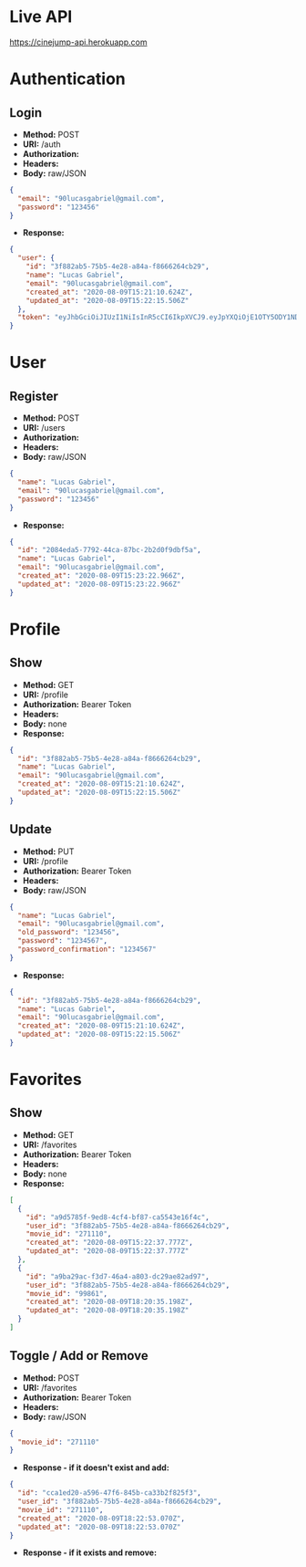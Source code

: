 # Live API
https://cinejump-api.herokuapp.com

# Authentication
## Login
- **Method:** POST
- **URI:** /auth
- **Authorization:** 
- **Headers:**
- **Body:** raw/JSON
```json
{
  "email": "90lucasgabriel@gmail.com",
  "password": "123456"
}
```
- **Response:** 
```json
{
  "user": {
    "id": "3f882ab5-75b5-4e28-a84a-f8666264cb29",
    "name": "Lucas Gabriel",
    "email": "90lucasgabriel@gmail.com",
    "created_at": "2020-08-09T15:21:10.624Z",
    "updated_at": "2020-08-09T15:22:15.506Z"
  },
  "token": "eyJhbGciOiJIUzI1NiIsInR5cCI6IkpXVCJ9.eyJpYXQiOjE1OTY5ODY1NDYsImV4cCI6MTU5NzA3Mjk0Niwic3ViIjoiM2Y4ODJhYjUtNzViNS00ZTI4LWE4NGEtZjg2NjYyNjRjYjI5In0.8EjwEEEXY1VeFcbMN-LHAgNIqx5bsk_yddE63lRUNaU"
}
```

# User
## Register
- **Method:** POST
- **URI:** /users
- **Authorization:** 
- **Headers:**
- **Body:** raw/JSON
```json
{
  "name": "Lucas Gabriel",
  "email": "90lucasgabriel@gmail.com",
  "password": "123456"
}
```
- **Response:** 
```json
{
  "id": "2084eda5-7792-44ca-87bc-2b2d0f9dbf5a",
  "name": "Lucas Gabriel",
  "email": "90lucasgabriel@gmail.com",
  "created_at": "2020-08-09T15:23:22.966Z",
  "updated_at": "2020-08-09T15:23:22.966Z"
}
```

# Profile
## Show
- **Method:** GET
- **URI:** /profile
- **Authorization:** Bearer Token
- **Headers:**
- **Body:** none
- **Response:** 
```json
{
  "id": "3f882ab5-75b5-4e28-a84a-f8666264cb29",
  "name": "Lucas Gabriel",
  "email": "90lucasgabriel@gmail.com",
  "created_at": "2020-08-09T15:21:10.624Z",
  "updated_at": "2020-08-09T15:22:15.506Z"
}
```

## Update
- **Method:** PUT
- **URI:** /profile
- **Authorization:** Bearer Token
- **Headers:**
- **Body:** raw/JSON
```json
{
  "name": "Lucas Gabriel",
  "email": "90lucasgabriel@gmail.com",
  "old_password": "123456",
  "password": "1234567",
  "password_confirmation": "1234567"
}
```
- **Response:** 
```json
{
  "id": "3f882ab5-75b5-4e28-a84a-f8666264cb29",
  "name": "Lucas Gabriel",
  "email": "90lucasgabriel@gmail.com",
  "created_at": "2020-08-09T15:21:10.624Z",
  "updated_at": "2020-08-09T15:22:15.506Z"
}
```

# Favorites
## Show
- **Method:** GET
- **URI:** /favorites
- **Authorization:** Bearer Token
- **Headers:**
- **Body:** none
- **Response:** 
```json
[
  {
    "id": "a9d5785f-9ed8-4cf4-bf87-ca5543e16f4c",
    "user_id": "3f882ab5-75b5-4e28-a84a-f8666264cb29",
    "movie_id": "271110",
    "created_at": "2020-08-09T15:22:37.777Z",
    "updated_at": "2020-08-09T15:22:37.777Z"
  },
  {
    "id": "a9ba29ac-f3d7-46a4-a803-dc29ae82ad97",
    "user_id": "3f882ab5-75b5-4e28-a84a-f8666264cb29",
    "movie_id": "99861",
    "created_at": "2020-08-09T18:20:35.198Z",
    "updated_at": "2020-08-09T18:20:35.198Z"
  }
]
```

## Toggle / Add or Remove
- **Method:** POST
- **URI:** /favorites
- **Authorization:** Bearer Token
- **Headers:**
- **Body:** raw/JSON
```json
{
  "movie_id": "271110"
}
```
- **Response - if it doesn't exist and add:** 
```json
{
  "id": "cca1ed20-a596-47f6-845b-ca33b2f825f3",
  "user_id": "3f882ab5-75b5-4e28-a84a-f8666264cb29",
  "movie_id": "271110",
  "created_at": "2020-08-09T18:22:53.070Z",
  "updated_at": "2020-08-09T18:22:53.070Z"
}
```

- **Response - if it exists and remove:** 
```json
```
